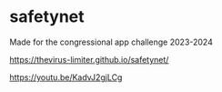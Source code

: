 # safetynet

Made for the congressional app challenge 2023-2024

https://thevirus-limiter.github.io/safetynet/

https://youtu.be/KadvJ2gjLCg
